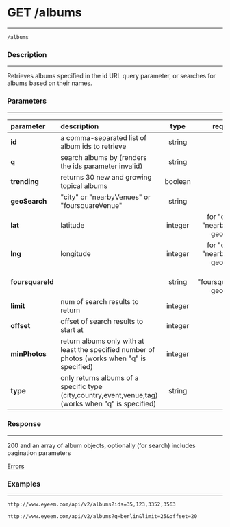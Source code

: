 # GET /albums
***
`/albums`

### Description
***
Retrieves albums specified in the id URL query parameter, or searches for albums based on their names.

### Parameters
***

|parameter| description| type |required? |default|
|:---------|:--------------|:----------:|:------------:|:------------:|
|**id**|a comma-separated list of album ids to retrieve|string|||
|**q**|search albums by (renders the ids parameter invalid)|string|||
|**trending**|returns 30 new and growing topical albums|boolean|||
|**geoSearch**|"city" or "nearbyVenues" or "foursquareVenue"|string|||
|**lat**|latitude|integer| for "city" and "nearbyVenues" geoSearch||
|**lng**|longitude|integer| for "city" and "nearbyVenues" geoSearch||
|**foursquareId**||string|for "foursquareVenue" geoSearch||
|**limit**|num of search results to return|integer||30|
|**offset**|offset of search results to start at|integer||0|
|**minPhotos**|return albums only with at least the specified number of photos (works when "q" is specified)|integer|||
|**type**|only returns albums of a specific type (city,country,event,venue,tag) (works when "q" is specified)|string|||


### Response
***
200 and an array of album objects, optionally (for search) includes pagination parameters

[Errors](../../resources/errors.md#files)

### Examples
***

`http://www.eyeem.com/api/v2/albums?ids=35,123,3352,3563`

`http://www.eyeem.com/api/v2/albums?q=berlin&limit=25&offset=20`

 